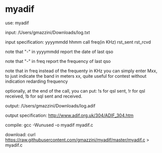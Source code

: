 # myadif

use: myadif 

input: /Users/gmazzini/Downloads/log.txt

input specification: yyyymmdd hhmm call freq(in KHz) rst_sent rst_rcvd

note that "-" in yyyymmdd report the date of last qso

note that "-" in freq report the frequency of last qso

note that in freq instead of the frequenty in KHz you can simply enter Mxx, to just indicate the band in meters xx, quite useful for contest without indication redarding frequency

optionally, at the end of the call, you can put:
!s for qsl sent, 
!r for qsl received,
!b for sql sent and received.

output: /Users/gmazzini/Downloads/log.adif

output specification: http://www.adif.org.uk/304/ADIF_304.htm

compile: gcc -Wunused -o myadif myadif.c

download: curl https://raw.githubusercontent.com/gmazzini/myadif/master/myadif.c > myadif.c
